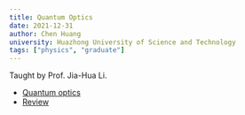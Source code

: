 ```yaml
---
title: Quantum Optics
date: 2021-12-31
author: Chen Huang
university: Huazhong University of Science and Technology
tags: ["physics", "graduate"]
---
```


Taught by Prof. Jia-Hua Li.

- [Quantum optics](quantum-optics/pdf/quantum-optics.pdf)
- [Review](quantum-optics/pdf/review-quantum-optics.pdf)
